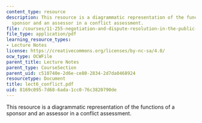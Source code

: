 ```yaml
---
content_type: resource
description: This resource is a diagrammatic representation of the functions of a
  sponsor and an assessor in a conflict assessment.
file: /courses/11-255-negotiation-and-dispute-resolution-in-the-public-sector-spring-2005/8169c0957d686ada1cc076c3820790de_lect6_conflict.pdf
file_type: application/pdf
learning_resource_types:
- Lecture Notes
license: https://creativecommons.org/licenses/by-nc-sa/4.0/
ocw_type: OCWFile
parent_title: Lecture Notes
parent_type: CourseSection
parent_uid: c510740e-2d6e-ce80-2834-2d7da0468924
resourcetype: Document
title: lect6_conflict.pdf
uid: 8169c095-7d68-6ada-1cc0-76c3820790de
---
```

This resource is a diagrammatic representation of the functions of a sponsor and an assessor in a conflict assessment.